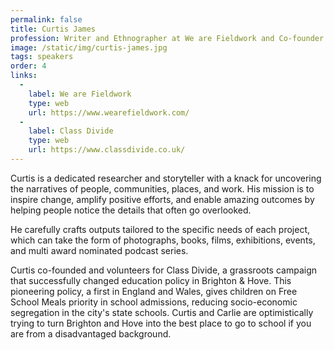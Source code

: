 ```yaml
---
permalink: false
title: Curtis James
profession: Writer and Ethnographer at We are Fieldwork and Co-founder of Class Divide
image: /static/img/curtis-james.jpg
tags: speakers
order: 4
links:
  -
    label: We are Fieldwork
    type: web
    url: https://www.wearefieldwork.com/
  -
    label: Class Divide
    type: web
    url: https://www.classdivide.co.uk/
---
```


Curtis is a dedicated researcher and storyteller with a knack for uncovering the narratives of people, communities, places, and work. His mission is to inspire change, amplify positive efforts, and enable amazing outcomes by helping people notice the details that often go overlooked.

He carefully crafts outputs tailored to the specific needs of each project, which can take the form of photographs, books, films, exhibitions, events, and multi award nominated podcast series.

Curtis co-founded and volunteers for Class Divide, a grassroots campaign that successfully changed education policy in Brighton & Hove. This pioneering policy, a first in England and Wales, gives children on Free School Meals priority in school admissions, reducing socio-economic segregation in the city's state schools. Curtis and Carlie are optimistically trying to turn Brighton and Hove into the best place to go to school if you are from a disadvantaged background.
